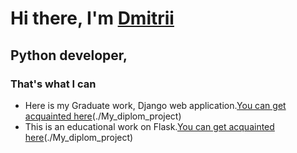# Hi there, I'm [Dmitrii](https://daniilshat.ru/) 
## Python developer, 
### That's what I can
[id]: https://github.com/DVG43/ "Сылка на гитхаб"
* Here is my Graduate work, Django web application.[You can get acquainted here][id](./My_diplom_project) 
* This is an educational work on Flask.[You can get acquainted here][id](./My_diplom_project) 

